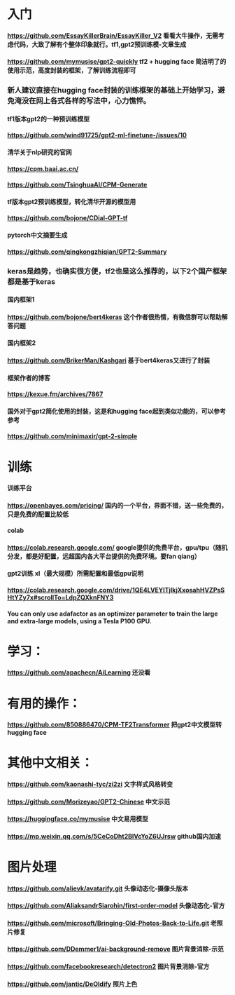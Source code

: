 # 入门

#### https://github.com/EssayKillerBrain/EssayKiller_V2  看看大牛操作，无需考虑代码，大致了解有个整体印象就行。tf1,gpt2预训练模-文章生成

#### https://github.com/mymusise/gpt2-quickly    tf2 + hugging face 简洁明了的使用示范，高度封装的框架，了解训练流程即可

### 新人建议直接在hugging face封装的训练框架的基础上开始学习，避免淹没在网上各式各样的写法中，心力憔悴。

#### tf1版本gpt2的一种预训练模型
#### https://github.com/wind91725/gpt2-ml-finetune-/issues/10

#### 清华关于nlp研究的官网
#### https://cpm.baai.ac.cn/
#### https://github.com/TsinghuaAI/CPM-Generate

#### tf版本gpt2预训练模型，转化清华开源的模型用
#### https://github.com/bojone/CDial-GPT-tf
#### pytorch中文摘要生成
#### https://github.com/qingkongzhiqian/GPT2-Summary

### keras是趋势，也确实很方便，tf2也是这么推荐的，以下2个国产框架都是基于keras

#### 国内框架1
#### https://github.com/bojone/bert4keras    这个作者很热情，有微信群可以帮助解答问题

#### 国内框架2
#### https://github.com/BrikerMan/Kashgari   基于bert4keras又进行了封装

#### 框架作者的博客
#### https://kexue.fm/archives/7867

#### 国外对于gpt2简化使用的封装，这是和hugging face起到类似功能的，可以参考参考
#### https://github.com/minimaxir/gpt-2-simple 



# 训练

#### 训练平台
#### https://openbayes.com/pricing/ 国内的一个平台，界面不错，送一些免费的，只是免费的配置比较低

#### colab
#### https://colab.research.google.com/ google提供的免费平台，gpu/tpu（随机分发，都是好配置，远超国内各大平台提供的免费环境。要fan qiang）

#### gpt2训练 xl（最大规模）所需配置和最低gpu说明
#### https://colab.research.google.com/drive/1QE4LVEYITjIkjXxosahHVZPsSHtYZy7x#scrollTo=LdpZQXknFNY3
#### You can only use adafactor as an optimizer parameter to train the large and extra-large models, using a Tesla P100 GPU. 

# 学习：
#### https://github.com/apachecn/AiLearning  还没看

# 有用的操作：
#### https://github.com/850886470/CPM-TF2Transformer  把gpt2中文模型转hugging face

 
# 其他中文相关：
#### https://github.com/kaonashi-tyc/zi2zi  文字样式风格转变
#### https://github.com/Morizeyao/GPT2-Chinese  中文示范
#### https://huggingface.co/mymusise 中文易用模型
#### https://mp.weixin.qq.com/s/5CeCoDht2BlVcYoZ6UJrsw github国内加速


# 图片处理
#### https://github.com/alievk/avatarify.git 头像动态化-摄像头版本
#### https://github.com/AliaksandrSiarohin/first-order-model 头像动态化-官方
#### https://github.com/microsoft/Bringing-Old-Photos-Back-to-Life.git  老照片修复
#### https://github.com/DDemmer1/ai-background-remove 图片背景消除-示范
#### https://github.com/facebookresearch/detectron2 图片背景消除-官方
#### https://github.com/jantic/DeOldify 照片上色




